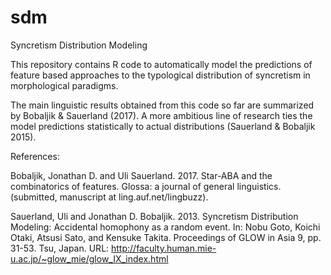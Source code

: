 # sdm
Syncretism Distribution Modeling

This repository contains R code to automatically model the predictions of feature based approaches to the typological distribution of syncretism in morphological paradigms.

The main linguistic results obtained from this code so far are summarized by Bobaljik & Sauerland (2017).  A more ambitious line of research ties the model predictions statistically to actual distributions (Sauerland & Bobaljik 2015).

References:

Bobaljik, Jonathan D. and Uli Sauerland. 2017. Star-ABA and the combinatorics of features. Glossa: a journal of general linguistics. (submitted, manuscript at ling.auf.net/lingbuzz).

Sauerland, Uli and Jonathan D. Bobaljik. 2013.  Syncretism Distribution Modeling: Accidental homophony as a random event. In: Nobu Goto, Koichi Otaki, Atsusi Sato, and Kensuke Takita. Proceedings of GLOW in Asia 9, pp. 31-53. Tsu, Japan. URL: http://faculty.human.mie-u.ac.jp/~glow_mie/glow_IX_index.html
